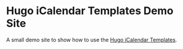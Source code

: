 Hugo iCalendar Templates Demo Site
==================================

A small demo site to show how to use the [Hugo iCalendar Templates](https://github.com/raoulb/hugo-ical-templates).
